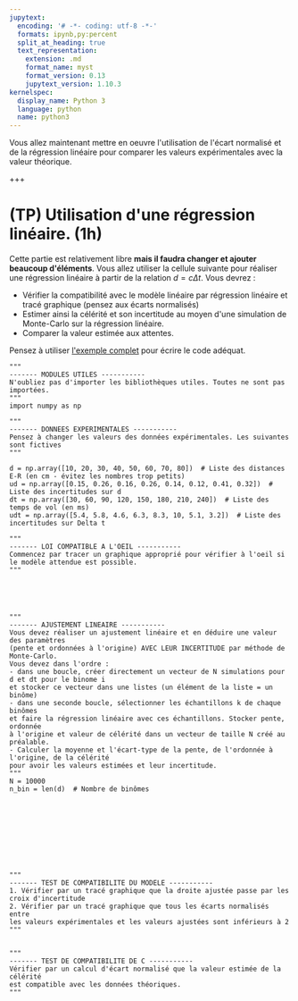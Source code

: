```yaml
---
jupytext:
  encoding: '# -*- coding: utf-8 -*-'
  formats: ipynb,py:percent
  split_at_heading: true
  text_representation:
    extension: .md
    format_name: myst
    format_version: 0.13
    jupytext_version: 1.10.3
kernelspec:
  display_name: Python 3
  language: python
  name: python3
---
```


Vous allez maintenant mettre en oeuvre l'utilisation de l'écart normalisé et de la régression linéaire pour comparer les valeurs expérimentales avec la valeur théorique.

+++

# (TP) Utilisation d'une régression linéaire. (1h)
Cette partie est relativement libre __mais il faudra changer et ajouter beaucoup d'éléments__. Vous allez utiliser la cellule suivante pour réaliser une régression linéaire à partir de la relation $d = c \Delta t$. Vous devrez :
* Vérifier la compatibilité avec le modèle linéaire par régression linéaire et tracé graphique (pensez aux écarts normalisés)
* Estimer ainsi la célérité et son incertitude au moyen d'une simulation de Monte-Carlo sur la régression linéaire.
* Comparer la valeur estimée aux attentes.

Pensez à utiliser [l'exemple complet](https://pcsi3physiquestan.github.io/tp_incertitude/notebook/exemple.html) pour écrire le code adéquat.

```{code-cell}
"""
------- MODULES UTILES -----------
N'oubliez pas d'importer les bibliothèques utiles. Toutes ne sont pas importées.
"""
import numpy as np

"""
------- DONNEES EXPERIMENTALES -----------
Pensez à changer les valeurs des données expérimentales. Les suivantes sont fictives
"""

d = np.array([10, 20, 30, 40, 50, 60, 70, 80])  # Liste des distances E-R (en cm - évitez les nombres trop petits)
ud = np.array([0.15, 0.26, 0.16, 0.26, 0.14, 0.12, 0.41, 0.32])  # Liste des incertitudes sur d
dt = np.array([30, 60, 90, 120, 150, 180, 210, 240])  # Liste des temps de vol (en ms)
udt = np.array([5.4, 5.8, 4.6, 6.3, 8.3, 10, 5.1, 3.2])  # Liste des incertitudes sur Delta t

"""
------- LOI COMPATIBLE A L'OEIL -----------
Commencez par tracer un graphique approprié pour vérifier à l'oeil si le modèle attendue est possible.
"""





```

```{code-cell}
"""
------- AJUSTEMENT LINEAIRE -----------
Vous devez réaliser un ajustement linéaire et en déduire une valeur des paramètres
(pente et ordonnées à l'origine) AVEC LEUR INCERTITUDE par méthode de Monte-Carlo.
Vous devez dans l'ordre :
- dans une boucle, créer directement un vecteur de N simulations pour d et dt pour le binome i
et stocker ce vecteur dans une listes (un élément de la liste = un binôme)
- dans une seconde boucle, sélectionner les échantillons k de chaque binômes
et faire la régression linéaire avec ces échantillons. Stocker pente, ordonnée
à l'origine et valeur de célérité dans un vecteur de taille N créé au préalable.
- Calculer la moyenne et l'écart-type de la pente, de l'ordonnée à l'origine, de la célérité
pour avoir les valeurs estimées et leur incertitude.
"""
N = 10000
n_bin = len(d)  # Nombre de binômes










```

```{code-cell}
"""
------- TEST DE COMPATIBILITE DU MODELE -----------
1. Vérifier par un tracé graphique que la droite ajustée passe par les croix d'incertitude
2. Vérifier par un tracé graphique que tous les écarts normalisés entre
les valeurs expérimentales et les valeurs ajustées sont inférieurs à 2
"""


```

```{code-cell}
"""
------- TEST DE COMPATIBILITE DE C -----------
Vérifier par un calcul d'écart normalisé que la valeur estimée de la célérité
est compatible avec les données théoriques.
"""

```